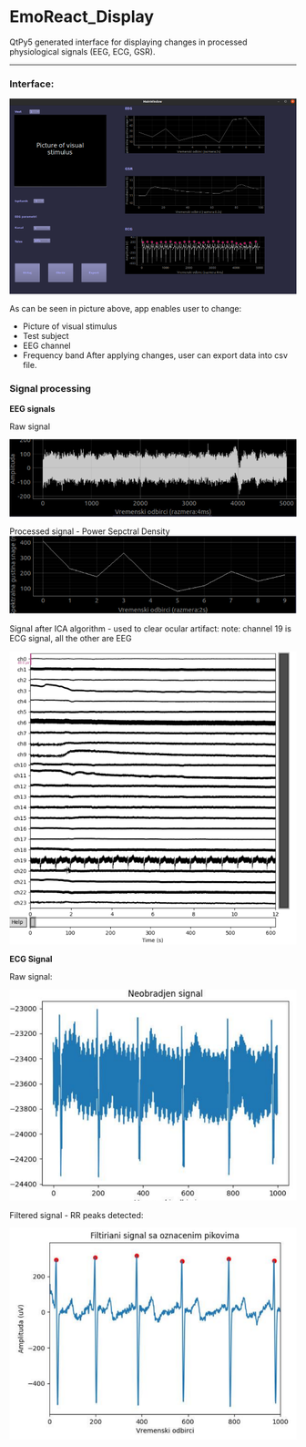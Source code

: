 # EmoReact_Display
QtPy5 generated interface for displaying changes in processed
physiological signals (EEG, ECG, GSR). 
<hr>

### Interface:
![display.png](https://raw.githubusercontent.com/bezareva/static/master/EmoReact_Display/display.png)

As can be seen in picture above, app enables user to change:

- Picture of visual stimulus 
- Test subject
- EEG channel
- Frequency band 
After applying changes, user can export data into csv file.

### Signal processing
**EEG signals**

Raw signal

![eeg_before.png](https://raw.githubusercontent.com/bezareva/static/master/EmoReact_Display/eeg_before.png)


Processed signal - Power Sepctral Density
![eeg_PSD.png](https://raw.githubusercontent.com/bezareva/static/master/EmoReact_Display/eeg_PSD.png)


Signal after ICA algorithm - used to clear ocular artifact:
note: channel 19 is ECG signal, all the other are EEG

![EEG_cleared_ICA.png](https://raw.githubusercontent.com/bezareva/static/master/EmoReact_Display/EEG_cleared_ICA.png)



**ECG Signal**

Raw signal:

![ecg_before.png](https://raw.githubusercontent.com/bezareva/static/master/EmoReact_Display/ecg_before.png)



Filtered signal - RR peaks detected:

![ecg_after.png](https://raw.githubusercontent.com/bezareva/static/master/EmoReact_Display/ecg_after.png)

